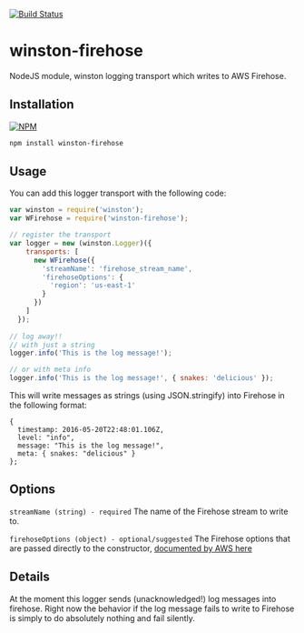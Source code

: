 [![Build Status](https://travis-ci.org/pkallos/winston-firehose.svg?branch=master)](https://travis-ci.org/pkallos/winston-firehose)

# winston-firehose 

NodeJS module, winston logging transport which writes to AWS Firehose.

## Installation
[![NPM](https://nodei.co/npm/winston-firehose.png)](https://npmjs.org/package/winston-firehose)
```bash
npm install winston-firehose
```

## Usage

You can add this logger transport with the following code:

```javascript
var winston = require('winston');
var WFirehose = require('winston-firehose');

// register the transport
var logger = new (winston.Logger)({
    transports: [
      new WFirehose({
        'streamName': 'firehose_stream_name',
        'firehoseOptions': {
          'region': 'us-east-1'
        }
      })
    ]
  });
  
// log away!!
// with just a string
logger.info('This is the log message!');

// or with meta info
logger.info('This is the log message!', { snakes: 'delicious' }); 
```

This will write messages as strings (using JSON.stringify) into Firehose in the following format:
```
{
  timestamp: 2016-05-20T22:48:01.106Z,
  level: "info",
  message: "This is the log message!",
  meta: { snakes: "delicious" }
};
```

## Options

`streamName (string) - required` The name of the Firehose stream to write to.

`firehoseOptions (object) - optional/suggested` The Firehose options that are passed directly to the constructor,
 [documented by AWS here](http://docs.aws.amazon.com/AWSJavaScriptSDK/latest/AWS/Firehose.html#constructor-property)

## Details

At the moment this logger sends (unacknowledged!) log messages into firehose. Right now the behavior if the log
message fails to write to Firehose is simply to do absolutely nothing and fail silently.
